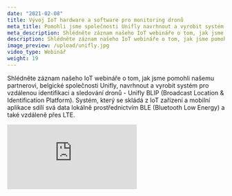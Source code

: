 ```yaml
---
date: "2021-02-08"
title: Vývoj IoT hardware a software pro monitoring dronů
meta_title: Pomohli jsme společnosti Unifly navrhnout a vyrobit systém pro monitoring dronů | HARDWARIO Academy
meta_description: Shlédněte záznam našeho IoT webináře o tom, jak jsme pomohli našemu partnerovi, belgické společnosti Unifly, navrhnout a vyrobit systém pro vzdálenou identifikaci a sledování dronů.
description: Shlédněte záznam našeho IoT webináře o tom, jak jsme pomohli našemu partnerovi, belgické společnosti Unifly, navrhnout a vyrobit systém pro vzdálenou identifikaci a sledování dronů.
image_preview: /upload/unifly.jpg
video_type: Webinář
weight: 19
---
```


Shlédněte záznam našeho IoT webináře o tom, jak jsme pomohli našemu partnerovi, belgické společnosti Unifly, navrhnout a vyrobit systém pro vzdálenou identifikaci a sledování dronů - Unifly BLIP (Broadcast Location & Identification Platform). Systém, který se skládá z IoT zařízení a mobilní aplikace sdílí svá data lokálně prostřednictvím BLE (Bluetooth Low Energy) a také vzdáleně přes LTE.

<div class = "video-container">
<iframe src="https://www.youtube.com/embed/1PIXicUXb4w?modestbranding=1&amp;showinfo=0&amp;rel=0&amp;html5=1&amp;widgetid=2" frameborder="0" allow="accelerometer; autoplay; encrypted-media; gyroscope; picture-in-picture" allowfullscreen></iframe>
</div>